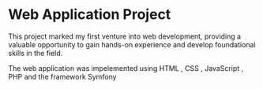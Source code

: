 # Web Application Project

This project marked my first venture into web development, providing a valuable opportunity to gain hands-on experience and develop foundational skills in the field.  

The web application was impelemented using HTML , CSS , JavaScript , PHP and the framework Symfony
